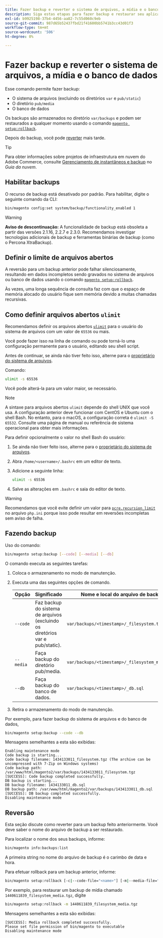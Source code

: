 ```yaml
---
title: Fazer backup e reverter o sistema de arquivos, a mídia e o banco de dados
description: Siga estas etapas para fazer backup e restaurar seu aplicativo do Adobe Commerce.
exl-id: b9925198-37b4-4456-aa82-7c55d060c9eb
source-git-commit: 987d65b52437fbd21f41600bb5741b3cc43d01f3
workflow-type: tm+mt
source-wordcount: '506'
ht-degree: 0%

---
```


# Fazer backup e reverter o sistema de arquivos, a mídia e o banco de dados

Esse comando permite fazer backup:

* O sistema de arquivos (excluindo os diretórios `var` e `pub/static`)
* O diretório `pub/media`
* O banco de dados

Os backups são armazenados no diretório `var/backups` e podem ser restaurados a qualquer momento usando o comando [`magento setup:rollback`](uninstall-modules.md#roll-back-the-file-system-database-or-media-files).

Depois do backup, você pode [reverter](#rollback) mais tarde.

>[!TIP]
>
>Para obter informações sobre projetos de infraestrutura em nuvem do Adobe Commerce, consulte [Gerenciamento de instantâneos e backup](https://experienceleague.adobe.com/en/docs/commerce-cloud-service/user-guide/develop/storage/snapshots) no _Guia da nuvem_.

## Habilitar backups

O recurso de backup está desativado por padrão. Para habilitar, digite o seguinte comando da CLI:

```bash
bin/magento config:set system/backup/functionality_enabled 1
```

>[!WARNING]
>
>**Aviso de descontinuação:**
>A funcionalidade de backup está obsoleta a partir das versões 2.1.16, 2.2.7 e 2.3.0. Recomendamos investigar tecnologias adicionais de backup e ferramentas binárias de backup (como o Percona XtraBackup).

## Definir o limite de arquivos abertos

A reversão para um backup anterior pode falhar silenciosamente, resultando em dados incompletos sendo gravados no sistema de arquivos ou banco de dados usando o comando [`magento setup:rollback`](uninstall-modules.md#roll-back-the-file-system-database-or-media-files).

Às vezes, uma longa sequência de consulta faz com que o espaço de memória alocado do usuário fique sem memória devido a muitas chamadas recursivas.

## Como definir arquivos abertos `ulimit`

Recomendamos definir os arquivos abertos [`ulimit`](https://ss64.com/bash/ulimit.html) para o usuário do sistema de arquivos com um valor de `65536` ou mais.

Você pode fazer isso na linha de comando ou pode torná-lo uma configuração permanente para o usuário, editando seu shell script.

Antes de continuar, se ainda não tiver feito isso, alterne para o [proprietário do sistema de arquivos](../prerequisites/file-system/overview.md).

Comando:

```bash
ulimit -s 65536
```

Você pode alterá-la para um valor maior, se necessário.

>[!NOTE]
>
>A sintaxe para arquivos abertos `ulimit` depende do shell UNIX que você usa. A configuração anterior deve funcionar com CentOS e Ubuntu com o shell Bash. No entanto, para o macOS, a configuração correta é `ulimit -S 65532`. Consulte uma página de manual ou referência de sistema operacional para obter mais informações.

Para definir opcionalmente o valor no shell Bash do usuário:

1. Se ainda não tiver feito isso, alterne para o [proprietário do sistema de arquivos](../prerequisites/file-system/overview.md).
1. Abra `/home/<username>/.bashrc` em um editor de texto.
1. Adicione a seguinte linha:

   ```bash
   ulimit -s 65536
   ```

1. Salve as alterações em `.bashrc` e saia do editor de texto.

>[!WARNING]
>
>Recomendamos que você evite definir um valor para [`pcre.recursion_limit`](https://www.php.net/manual/en/pcre.configuration.php) no arquivo `php.ini` porque isso pode resultar em reversões incompletas sem aviso de falha.

## Fazendo backup

Uso do comando:

```bash
bin/magento setup:backup [--code] [--media] [--db]
```

O comando executa as seguintes tarefas:

1. Coloca o armazenamento no modo de manutenção.
1. Executa uma das seguintes opções de comando.

   | Opção | Significado | Nome e local do arquivo de backup |
   |--- |--- |--- |
   | `--code` | Faz backup do sistema de arquivos (excluindo os diretórios var e pub/static). | `var/backups/<timestamp>/_filesystem.tgz` |
   | `--media` | Faça backup do diretório pub/media. | `var/backups/<timestamp>/_filesystem_media.tgz` |
   | `--db` | Faça backup do banco de dados. | `var/backups/<timestamp>/_db.sql` |

1. Retira o armazenamento do modo de manutenção.

Por exemplo, para fazer backup do sistema de arquivos e do banco de dados,

```bash
bin/magento setup:backup --code --db
```

Mensagens semelhantes a esta são exibidas:

```
Enabling maintenance mode
Code backup is starting...
Code backup filename: 1434133011_filesystem.tgz (The archive can be uncompressed with 7-Zip on Windows systems)
Code backup path: /var/www/html/magento2/var/backups/1434133011_filesystem.tgz
[SUCCESS]: Code backup completed successfully.
DB backup is starting...
DB backup filename: 1434133011_db.sql
DB backup path: /var/www/html/magento2/var/backups/1434133011_db.sql
[SUCCESS]: DB backup completed successfully.
Disabling maintenance mode
```

## Reversão

Esta seção discute como reverter para um backup feito anteriormente. Você deve saber o nome do arquivo de backup a ser restaurado.

Para localizar o nome dos seus backups, informe:

```bash
bin/magento info:backups:list
```

A primeira string no nome do arquivo de backup é o carimbo de data e hora.

Para efetuar rollback para um backup anterior, informe:

```bash
bin/magento setup:rollback [-c|--code-file="<name>"] [-m|--media-file="<name>"] [-d|--db-file="<name>"]
```

Por exemplo, para restaurar um backup de mídia chamado `1440611839_filesystem_media.tgz`, digite

```bash
bin/magento setup:rollback -m 1440611839_filesystem_media.tgz
```

Mensagens semelhantes a esta são exibidas:

```
[SUCCESS]: Media rollback completed successfully.
Please set file permission of bin/magento to executable
Disabling maintenance mode
```
